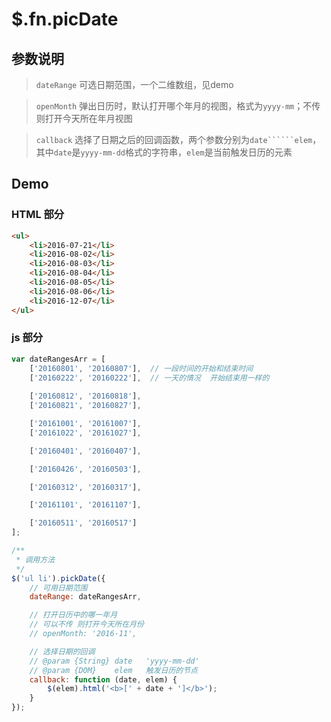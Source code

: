# $.fn.picDate

## 参数说明
> ```dateRange```  可选日期范围，一个二维数组，见demo

> ```openMonth```  弹出日历时，默认打开哪个年月的视图，格式为```yyyy-mm```；不传则打开今天所在年月视图

> ```callback```   选择了日期之后的回调函数，两个参数分别为```date``````elem```，其中```date```是```yyyy-mm-dd```格式的字符串，```elem```是当前触发日历的元素

## Demo
### HTML 部分
```html
<ul>
    <li>2016-07-21</li>
    <li>2016-08-02</li>
    <li>2016-08-03</li>
    <li>2016-08-04</li>
    <li>2016-08-05</li>
    <li>2016-08-06</li>
    <li>2016-12-07</li>
</ul>
```

### js 部分
```javascript
var dateRangesArr = [
    ['20160801', '20160807'],  // 一段时间的开始和结束时间
    ['20160222', '20160222'],  // 一天的情况  开始结束用一样的
    
    ['20160812', '20160818'],
    ['20160821', '20160827'],

    ['20161001', '20161007'],
    ['20161022', '20161027'],

    ['20160401', '20160407'],

    ['20160426', '20160503'],

    ['20160312', '20160317'],

    ['20161101', '20161107'],

    ['20160511', '20160517']
];

/**
 * 调用方法
 */
$('ul li').pickDate({
    // 可用日期范围
    dateRange: dateRangesArr,

    // 打开日历中的哪一年月
    // 可以不传 则打开今天所在月份
    // openMonth: '2016-11',

    // 选择日期的回调
    // @param {String} date   'yyyy-mm-dd'
    // @param {DOM}    elem   触发日历的节点
    callback: function (date, elem) {
        $(elem).html('<b>[' + date + ']</b>');
    }
});
```